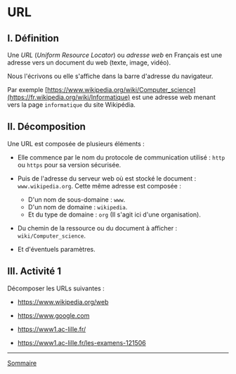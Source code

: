 # URL

## I. Définition

Une *URL* (*Uniform Resource Locator*) ou *adresse web* en Français est une adresse vers un document du web (texte, image, vidéo).

Nous l'écrivons ou elle s'affiche dans la barre d'adresse du navigateur.

Par exemple [https://www.wikipedia.org/wiki/Computer_science](https://fr.wikipedia.org/wiki/Informatique) est une adresse web menant vers la page `informatique` du site Wikipédia.

## II. Décomposition

Une URL est composée de plusieurs éléments :

- Elle commence par le nom du protocole de communication utilisé : `http` ou `https` pour sa version sécurisée.

- Puis de l'adresse du serveur web où est stocké le document : `www.wikipedia.org`. Cette même adresse est composée :
    + D'un nom de sous-domaine : `www`.
    + D'un nom de domaine : `wikipedia`.
    + Et du type de domaine : `org` (Il s'agit ici d'une organisation).

- Du chemin de la ressource ou du document à afficher : `wiki/Computer_science`.

- Et d'éventuels paramètres.

## III. Activité 1

Décomposer les URLs suivantes :

- https://www.wikipedia.org/web

- https://www.google.com

- https://www1.ac-lille.fr/

- https://www1.ac-lille.fr/les-examens-121506

________________

[Sommaire](./../README.md)